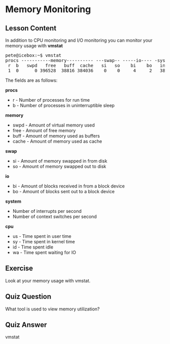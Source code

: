 # Memory Monitoring

## Lesson Content

In addition to CPU monitoring and I/O monitoring you can monitor your memory usage with <b>vmstat</b>

<pre>
pete@icebox:~$ vmstat
procs -----------memory---------- ---swap-- -----io---- -system-- ------cpu-----
 r  b   swpd   free   buff  cache   si   so    bi    bo   in   cs us sy id wa st
 1  0      0 396528  38816 384036    0    0     4     2   38   79  0  0 99  0  0
</pre>

The fields are as follows:

<b>procs</b>
<ul>
<li>r - Number of processes for run time</li>
<li>b - Number of processes in uninterruptible sleep</li>
</ul>

<b>memory</b>
<ul>
<li>swpd - Amount of virtual memory used</li>
<li>free - Amount of free memory</li>
<li>buff - Amount of memory used as buffers</li>
<li>cache - Amount of memory used as cache</li>
</ul>

<b>swap</b>
<ul>
<li>si - Amount of memory swapped in from disk</li>
<li>so - Amount of memory swapped out to disk</li>
</ul>

<b>io</b>
<ul>
<li>bi - Amount of blocks received in from a block device</li>
<li>bo - Amount of blocks sent out to a block device</li>
</ul>

<b>system</b>
<ul>
<li>Number of interrupts per second</li>
<li>Number of context switches per second</li>
</ul>

<b>cpu</b>
<ul>
<li>us - Time spent in user time</li>
<li>sy - Time spent in kernel time</li>
<li>id - Time spent idle</li>
<li>wa - Time spent waiting for IO</li>
</ul>

## Exercise

Look at your memory usage with vmstat.

## Quiz Question

What tool is used to view memory utilization?

## Quiz Answer

vmstat